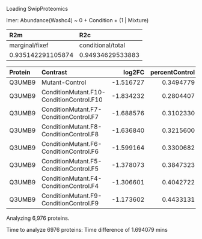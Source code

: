 Loading SwipProteomics

lmer: Abundance(Washc4) ~ 0 + Condition + (1 | Mixture)


|R2m               |R2c               |
|:-----------------|:-----------------|
|marginal/fixef    |conditional/total |
|0.935142291105874 |0.94934629533883  |


|Protein |Contrast                                 |    log2FC| percentControl| Tstatistic| Pvalue|        SE|       DF|isSingular |
|:-------|:----------------------------------------|---------:|--------------:|----------:|------:|---------:|--------:|:----------|
|Q3UMB9  |Mutant-Control                           | -1.516727|      0.3494779| -26.470069|      0| 0.0572997| 25.99986|FALSE      |
|Q3UMB9  |ConditionMutant.F10-ConditionControl.F10 | -1.834232|      0.2804407| -12.099099|      0| 0.1516008| 25.99986|FALSE      |
|Q3UMB9  |ConditionMutant.F7-ConditionControl.F7   | -1.688576|      0.3102330| -11.138308|      0| 0.1516008| 25.99986|FALSE      |
|Q3UMB9  |ConditionMutant.F8-ConditionControl.F8   | -1.636840|      0.3215600| -10.797045|      0| 0.1516008| 25.99986|FALSE      |
|Q3UMB9  |ConditionMutant.F6-ConditionControl.F6   | -1.599164|      0.3300682| -10.548521|      0| 0.1516008| 25.99986|FALSE      |
|Q3UMB9  |ConditionMutant.F5-ConditionControl.F5   | -1.378073|      0.3847323|  -9.090148|      0| 0.1516008| 25.99986|FALSE      |
|Q3UMB9  |ConditionMutant.F4-ConditionControl.F4   | -1.306601|      0.4042722|  -8.618699|      0| 0.1516008| 25.99986|FALSE      |
|Q3UMB9  |ConditionMutant.F9-ConditionControl.F9   | -1.173602|      0.4433131|  -7.741401|      0| 0.1516008| 25.99986|FALSE      |

Analyzing 6,976 proteins.

Time to analyze 6976 proteins:
Time difference of 1.694079 mins
